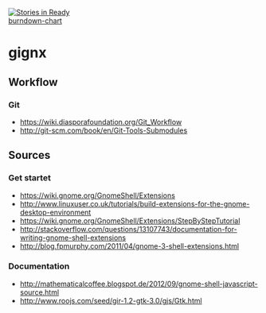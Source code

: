 [![Stories in Ready](https://badge.waffle.io/topa/gignx.png?label=ready)](https://waffle.io/topa/gignx)  
[burndown-chart](http://topa.github.io/gignx/burndown-chart/burndown-chart.html#!/topa/gignx)

gignx
=====

## Workflow
### Git
- https://wiki.diasporafoundation.org/Git_Workflow
- http://git-scm.com/book/en/Git-Tools-Submodules

## Sources

### Get startet
- https://wiki.gnome.org/GnomeShell/Extensions
- http://www.linuxuser.co.uk/tutorials/build-extensions-for-the-gnome-desktop-environment
- https://wiki.gnome.org/GnomeShell/Extensions/StepByStepTutorial
- http://stackoverflow.com/questions/13107743/documentation-for-writing-gnome-shell-extensions
- http://blog.fpmurphy.com/2011/04/gnome-3-shell-extensions.html

### Documentation
- http://mathematicalcoffee.blogspot.de/2012/09/gnome-shell-javascript-source.html
- http://www.roojs.com/seed/gir-1.2-gtk-3.0/gjs/Gtk.html
